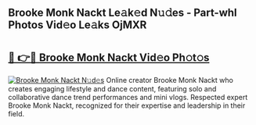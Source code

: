 ## Brooke Monk Nackt Le𝚊k𝚎d N𝚞𝚍es - Part-whl Photos Vid𝚎o Le𝚊ks OjMXR

# <h2><a href="http://fb8zm0.evod.top/?m=Brooke+Monk+Nackt">🔗 👉🔴 Brooke Monk Nackt Vid𝚎o Ph𝚘t𝚘s</a></h2>

[![Brooke Monk Nackt N𝚞d𝚎s](https://i.imgur.com/8V9OHl7.gif)](http://fb8zm0.evod.top/?m=Brooke+Monk+Nackt)
Online creator Brooke Monk Nackt who creates engaging lifestyle and dance content, featuring solo and collaborative dance trend performances and mini vlogs. Respected expert Brooke Monk Nackt, recognized for their expertise and leadership in their field. 
